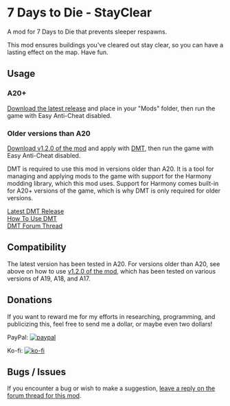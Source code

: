 # 7 Days to Die - StayClear

A mod for 7 Days to Die that prevents sleeper respawns.

This mod ensures buildings you've cleared out stay clear, so you can have a lasting effect on the map. Have fun.

## Usage

### A20+

[Download the latest release](https://github.com/ryuyan-ninja/7d2dmod-StayClear/releases/latest/download/StayClear.zip) and place in your "Mods" folder, then run the game with Easy Anti-Cheat disabled.

### Older versions than A20

[Download v1.2.0 of the mod](https://github.com/ryuyan-ninja/7dtdmod-StayClear/releases/download/v1.2.0/StayClear.zip) and apply with [DMT](https://github.com/HAL-NINE-THOUSAND/DMT/releases/latest), then run the game with Easy Anti-Cheat disabled.

DMT is required to use this mod in versions older than A20. It is a tool for managing and applying mods to the game with support for the Harmony modding library, which this mod uses. Support for Harmony comes built-in for A20+ versions of the game, which is why DMT is only required for older versions.

[Latest DMT Release](https://github.com/HAL-NINE-THOUSAND/DMT/releases/latest)  
[How To Use DMT](https://www.youtube.com/watch?v=iZU--05DTLI)  
[DMT Forum Thread](https://community.7daystodie.com/topic/13037-dmt-modding-tool/)

## Compatibility

The latest version has been tested in A20. For versions older than A20, see above on how to use [v1.2.0 of the mod](https://github.com/ryuyan-ninja/7dtdmod-StayClear/releases/download/v1.2.0/StayClear.zip), which has been tested on various versions of A19, A18, and A17.

## Donations

If you want to reward me for my efforts in researching, programming, and publicizing this, feel free to send me a dollar, or maybe even two dollars!

PayPal: [![paypal](https://www.paypalobjects.com/en_US/i/btn/btn_donateCC_LG.gif)](https://www.paypal.com/cgi-bin/webscr?cmd=_donations&business=WDDCNVUYT28JC)

Ko-fi: [![ko-fi](https://i.imgur.com/paBBzAu.png)](https://ko-fi.com/ryuyan)

## Bugs / Issues

If you encounter a bug or wish to make a suggestion, [leave a reply on the forum thread for this mod](https://community.7daystodie.com/topic/26761-stayclear-no-sleeper-respawn-a20/).
